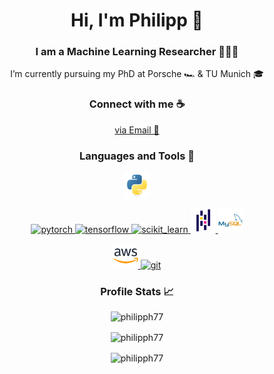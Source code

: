 <h1 align="center">Hi, I'm Philipp 👋</h1>
<h3 align="center">I am a Machine Learning Researcher 👨🏻‍💻</h3>
<p align="center">I’m currently pursuing my PhD at Porsche 🏎 & TU Munich 🎓</p>
<!-- <p align="center"> <img src="https://komarev.com/ghpvc/?username=philipph77&label=Profile%20views&color=0e75b6&style=flat" alt="philipph77" /> </p> -->



<h3 align="center">Connect with me ☕️</h3>
<p align="center"><a href="mailto:philipp.hallgarten1@porsche.de">via Email 📩</a></p>
<p align="center">
</p>

<h3 align="center">Languages and Tools 🔨</h3>
<p align="center">
  <a href="https://www.python.org" target="_blank" rel="noreferrer"> <img src="https://raw.githubusercontent.com/devicons/devicon/master/icons/python/python-original.svg" alt="python" width="40" height="40"/> </a>
</p>
<p align="center">
  <a href="https://pytorch.org/" target="_blank" rel="noreferrer"> <img src="https://www.vectorlogo.zone/logos/pytorch/pytorch-icon.svg" alt="pytorch" width="40" height="40"/> </a>
  <a href="https://www.tensorflow.org" target="_blank" rel="noreferrer"> <img src="https://www.vectorlogo.zone/logos/tensorflow/tensorflow-icon.svg" alt="tensorflow" width="40" height="40"/> </a>
  <a href="https://scikit-learn.org/" target="_blank" rel="noreferrer"> <img src="https://upload.wikimedia.org/wikipedia/commons/0/05/Scikit_learn_logo_small.svg" alt="scikit_learn" width="40" height="40"/> </a>
  <a href="https://pandas.pydata.org/" target="_blank" rel="noreferrer"> <img src="https://raw.githubusercontent.com/devicons/devicon/2ae2a900d2f041da66e950e4d48052658d850630/icons/pandas/pandas-original.svg" alt="pandas" width="40" height="40"/> </a>
  <a href="https://www.mysql.com/" target="_blank" rel="noreferrer"> <img src="https://raw.githubusercontent.com/devicons/devicon/master/icons/mysql/mysql-original-wordmark.svg" alt="mysql" width="40" height="40"/> </a>
</p>
<p align="center">
  <a href="https://aws.amazon.com" target="_blank" rel="noreferrer"> <img src="https://raw.githubusercontent.com/devicons/devicon/master/icons/amazonwebservices/amazonwebservices-original-wordmark.svg" alt="aws" width="40" height="40"/> </a>
  <a href="https://git-scm.com/" target="_blank" rel="noreferrer"> <img src="https://www.vectorlogo.zone/logos/git-scm/git-scm-icon.svg" alt="git" width="40" height="40"/> </a>
</p>
  
  

<h3 align="center">Profile Stats 📈</h3>
<p align="center">
  <img src="https://github-readme-stats.vercel.app/api/top-langs?username=philipph77&show_icons=true&locale=en&layout=compact" alt="philipph77" />
</p>
<p align="center">
  <img align="center" src="https://github-readme-stats.vercel.app/api?username=philipph77&show_icons=true&locale=en" alt="philipph77" />
</p>
<p align="center">
  <img align="center" src="https://github-readme-streak-stats.herokuapp.com/?user=philipph77&" alt="philipph77" />
</p>
